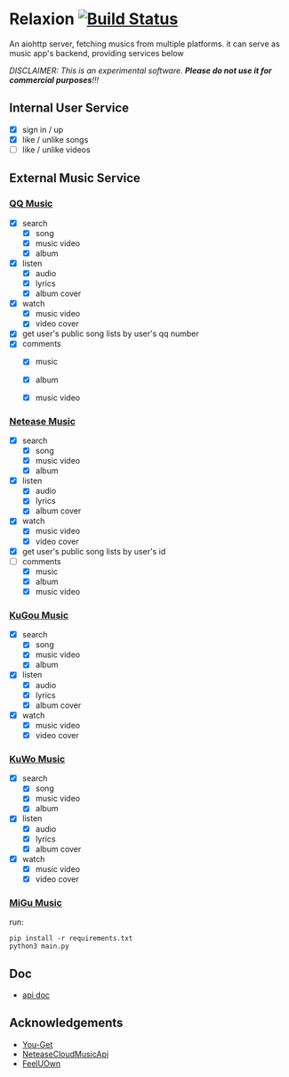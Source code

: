 # Relaxion [![Build Status](https://travis-ci.com/jindada1/Relaxion.svg?branch=master)](https://travis-ci.com/jindada1/Relaxion)

An aiohttp server, fetching musics from multiple platforms. it can serve as music app's backend, providing services below

*DISCLAIMER: This is an experimental software. **Please do not use it for commercial purposes**!!!*

## Internal User Service

- [x] sign in / up
- [x] like / unlike songs
- [ ] like / unlike videos

## External Music Service

### [QQ Music](https://y.qq.com/)

- [x] search
    - [x] song
    - [x] music video
    - [x] album
- [x] listen
    - [x] audio
    - [x] lyrics
    - [x] album cover
- [x] watch
    - [x] music video
    - [x] video cover
- [x] get user's public song lists by user's qq number
- [x] comments
    - [x] music
    - [x] album
    - [x] music video


### [Netease Music](https://y.qq.com/)

- [x] search
    - [x] song
    - [x] music video
    - [x] album
- [x] listen
    - [x] audio
    - [x] lyrics
    - [x] album cover
- [x] watch
    - [x] music video
    - [x] video cover

- [x] get user's public song lists by user's id
- [ ] comments
    - [x] music
    - [x] album
    - [x] music video

### [KuGou Music](https://www.kugou.com/)

- [x] search
    - [x] song
    - [x] music video
    - [x] album
- [x] listen
    - [x] audio
    - [x] lyrics
    - [x] album cover
- [x] watch
    - [x] music video
    - [x] video cover

### [KuWo Music](http://www.kuwo.cn/)

- [x] search
    - [x] song
    - [x] music video
    - [x] album
- [x] listen
    - [x] audio
    - [x] lyrics
    - [x] album cover
- [x] watch
    - [x] music video
    - [x] video cover

### [MiGu Music](https://music.migu.cn/v3)

run:

```
pip install -r requirements.txt
python3 main.py
```

## Doc

+ [api doc](https://www.apizza.net/project/01eec0c96c62477ce9c7c88a7cacef22/browse)

## Acknowledgements

+ [You-Get](https://github.com/soimort/you-get)
+ [NeteaseCloudMusicApi](https://github.com/Binaryify/NeteaseCloudMusicApi)
+ [FeelUOwn](https://github.com/feeluown/FeelUOwn)

